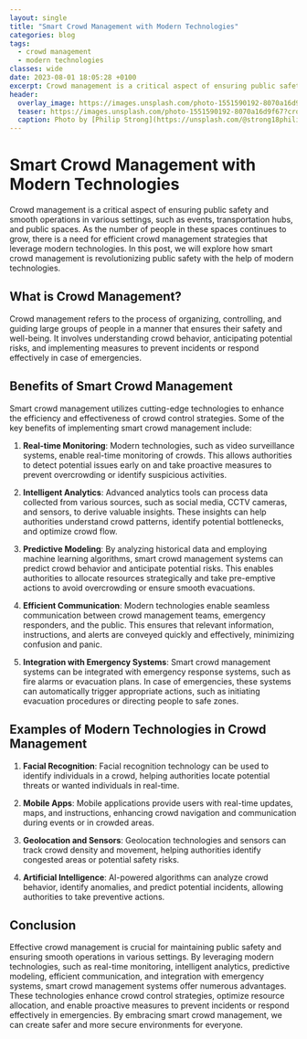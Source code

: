 ```yaml
---
layout: single
title: "Smart Crowd Management with Modern Technologies"
categories: blog
tags:
  - crowd management
  - modern technologies
classes: wide
date: 2023-08-01 18:05:28 +0100
excerpt: Crowd management is a critical aspect of ensuring public safety and smooth operations in various settings, such as events, transportation hubs, and public spaces.
header:
  overlay_image: https://images.unsplash.com/photo-1551590192-8070a16d9f67?crop=entropy&cs=tinysrgb&fit=max&fm=jpg&ixid=M3w0Nzk0ODB8MHwxfHNlYXJjaHwzfHxjcm93ZCUyMG1hbmFnZW1lbnQlMkMlMjBtb2Rlcm4lMjB0ZWNobm9sb2dpZXN8ZW58MHwwfHx8MTY5MDkwNTkyNHww&ixlib=rb-4.0.3&q=80&w=1080
  teaser: https://images.unsplash.com/photo-1551590192-8070a16d9f67?crop=entropy&cs=tinysrgb&fit=max&fm=jpg&ixid=M3w0Nzk0ODB8MHwxfHNlYXJjaHwzfHxjcm93ZCUyMG1hbmFnZW1lbnQlMkMlMjBtb2Rlcm4lMjB0ZWNobm9sb2dpZXN8ZW58MHwwfHx8MTY5MDkwNTkyNHww&ixlib=rb-4.0.3&q=80&w=400
  caption: Photo by [Philip Strong](https://unsplash.com/@strong18philip?utm_source=peoplecounter&utm_medium=referral) on [Unsplash](https://unsplash.com/?utm_source=peoplecounter&utm_medium=referral)
---
```


# Smart Crowd Management with Modern Technologies

Crowd management is a critical aspect of ensuring public safety and smooth operations in various settings, such as events, transportation hubs, and public spaces. As the number of people in these spaces continues to grow, there is a need for efficient crowd management strategies that leverage modern technologies. In this post, we will explore how smart crowd management is revolutionizing public safety with the help of modern technologies.

## What is Crowd Management?

Crowd management refers to the process of organizing, controlling, and guiding large groups of people in a manner that ensures their safety and well-being. It involves understanding crowd behavior, anticipating potential risks, and implementing measures to prevent incidents or respond effectively in case of emergencies.

## Benefits of Smart Crowd Management

Smart crowd management utilizes cutting-edge technologies to enhance the efficiency and effectiveness of crowd control strategies. Some of the key benefits of implementing smart crowd management include:

1. **Real-time Monitoring**: Modern technologies, such as video surveillance systems, enable real-time monitoring of crowds. This allows authorities to detect potential issues early on and take proactive measures to prevent overcrowding or identify suspicious activities.

2. **Intelligent Analytics**: Advanced analytics tools can process data collected from various sources, such as social media, CCTV cameras, and sensors, to derive valuable insights. These insights can help authorities understand crowd patterns, identify potential bottlenecks, and optimize crowd flow.

3. **Predictive Modeling**: By analyzing historical data and employing machine learning algorithms, smart crowd management systems can predict crowd behavior and anticipate potential risks. This enables authorities to allocate resources strategically and take pre-emptive actions to avoid overcrowding or ensure smooth evacuations.

4. **Efficient Communication**: Modern technologies enable seamless communication between crowd management teams, emergency responders, and the public. This ensures that relevant information, instructions, and alerts are conveyed quickly and effectively, minimizing confusion and panic.

5. **Integration with Emergency Systems**: Smart crowd management systems can be integrated with emergency response systems, such as fire alarms or evacuation plans. In case of emergencies, these systems can automatically trigger appropriate actions, such as initiating evacuation procedures or directing people to safe zones.

## Examples of Modern Technologies in Crowd Management

1. **Facial Recognition**: Facial recognition technology can be used to identify individuals in a crowd, helping authorities locate potential threats or wanted individuals in real-time.

2. **Mobile Apps**: Mobile applications provide users with real-time updates, maps, and instructions, enhancing crowd navigation and communication during events or in crowded areas.

3. **Geolocation and Sensors**: Geolocation technologies and sensors can track crowd density and movement, helping authorities identify congested areas or potential safety risks.

4. **Artificial Intelligence**: AI-powered algorithms can analyze crowd behavior, identify anomalies, and predict potential incidents, allowing authorities to take preventive actions.

## Conclusion

Effective crowd management is crucial for maintaining public safety and ensuring smooth operations in various settings. By leveraging modern technologies, such as real-time monitoring, intelligent analytics, predictive modeling, efficient communication, and integration with emergency systems, smart crowd management systems offer numerous advantages. These technologies enhance crowd control strategies, optimize resource allocation, and enable proactive measures to prevent incidents or respond effectively in emergencies. By embracing smart crowd management, we can create safer and more secure environments for everyone.